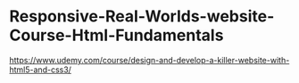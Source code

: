 # Responsive-Real-Worlds-website-Course-Html-Fundamentals
https://www.udemy.com/course/design-and-develop-a-killer-website-with-html5-and-css3/
